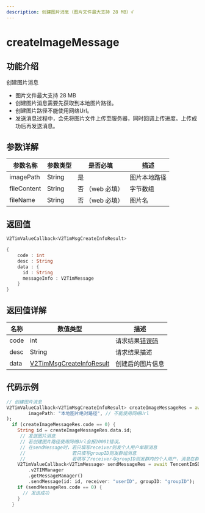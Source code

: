 ```yaml
---
description: 创建图片消息（图片文件最大支持 28 MB）√
---
```


# createImageMessage

## 功能介绍

创建图片消息

* 图片文件最大支持 28 MB
* 创建图片消息需要先获取到本地图片路径。
* 创建图片路径不能使用网络Url。
* 发送消息过程中，会先将图片文件上传至服务器，同时回调上传进度。上传成功后再发送消息。

## 参数详解

| 参数名称        | 参数类型   | 是否必填       | 描述     |
| ----------- | ------ | ---------- | ------ |
| imagePath   | String | 是          | 图片本地路径 |
| fileContent | String | 否 （web 必填） | 字节数组   |
| fileName    | String | 否 （web 必填） | 图片名    |

## 返回值

```dart
V2TimValueCallback<V2TimMsgCreateInfoResult>

{
    code : int
    desc : String
    data : {
      id : String
      messageInfo : V2TimMessage
    }
}
```

## 返回值详解

| 名称   | 数值类型                                                                       | 描述                                                             |
| ---- | -------------------------------------------------------------------------- | -------------------------------------------------------------- |
| code | int                                                                        | 请求结果[错误码](https://cloud.tencent.com/document/product/269/1671) |
| desc | String                                                                     | 请求结果描述                                                         |
| data | [V2TimMsgCreateInfoResult](../guan-jian-lei/message/v2timsdklistener-1.md) | 创建后的图片信息                                                       |

## 代码示例  &#x20;

```dart
// 创建图片消息
V2TimValueCallback<V2TimMsgCreateInfoResult> createImageMessageRes = await TencentImSDKPlugin.v2TIMManager.getMessageManager().createImageMessage(
        imagePath: "本地图片绝对路径", // 不能使用网络Url
);
  if (createImageMessageRes.code == 0) {
    String id = createImageMessageRes.data.id;
     // 发送图片消息
     // 若创建图片路径使用网络Url会报20001错误。
     // 在sendMessage时，若只填写receiver则发个人用户单聊消息
     //                 若只填写groupID则发群组消息
     //                 若填写了receiver与groupID则发群内的个人用户，消息在群聊中显示，只有指定receiver能看见
    V2TimValueCallback<V2TimMessage> sendMessageRes = await TencentImSDKPlugin
        .v2TIMManager
        .getMessageManager()
        .sendMessage(id: id, receiver: "userID", groupID: "groupID");
    if (sendMessageRes.code == 0) {
      // 发送成功
    }
  }
```
